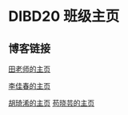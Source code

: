 # DIBD20 班级主页

## 博客链接

[田老师的主页](http://www.xrlab.org)

[李佳春的主页](https://github.com/sculjc)

[胡琦浠的主页](https://github.com/Huqixi)
[苟晓芸的主页](https://github.com/gouxiaoyun123)
